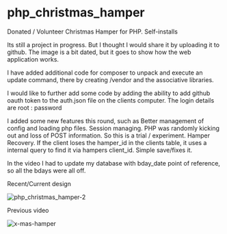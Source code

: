 # php_christmas_hamper
Donated / Volunteer Christmas Hamper for PHP. Self-installs

Its still a project in progress. But I thought I would share it by uploading it to github.
The image is a bit dated, but it goes to show how the web application works.

I have added additional code for composer to unpack and execute an update command, there by creating /vendor and the associative libraries.

I would like to further add some code by adding the ability to add github oauth token to the auth.json file on the clients computer. The login details are root : password

I added some new features this round, such as 
  Better management of config and loading php files.
  Session managing. PHP was randomly kicking out and loss of POST information. So this is a trial / experiment.
  Hamper Recovery. If the client loses the hamper_id in the clients table, it uses a internal query to find it via hampers client_id. Simple save/fixes it.
  
  In the video I had to update my database with bday_date point of reference, so all the bdays were all off.

Recent/Current design

![php_christmas_hamper-2](https://user-images.githubusercontent.com/6217010/228450154-130751f9-54e4-4081-bcba-f54cd358f4a9.gif)


Previous video

![x-mas-hamper](https://user-images.githubusercontent.com/6217010/214609801-8e2ce2c6-28a1-4e52-9c4f-e9cae5c2be5e.gif)
